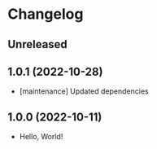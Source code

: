 # Changelog

## Unreleased

## 1.0.1 (2022-10-28)

- [maintenance] Updated dependencies

## 1.0.0 (2022-10-11)

- Hello, World!
